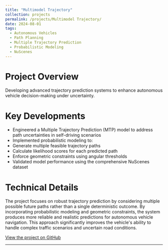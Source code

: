 ```yaml
---
title: "Multimodel Trajectory"
collection: projects
permalink: /projects/Multimodel Trajectory/
date: 2024-08-01
tags:
  - Autonomous Vehicles
  - Path Planning
  - Multiple Trajectory Prediction
  - Probabilistic Modeling
  - NuScenes
---
```



Project Overview
=================
Developing advanced trajectory prediction systems to enhance autonomous vehicle decision-making under uncertainty.

Key Developments
=================
- Engineered a Multiple Trajectory Prediction (MTP) model to address path uncertainties in self-driving scenarios
- Implemented probabilistic modeling to:
 - Generate multiple feasible trajectory paths
 - Calculate likelihood scores for each predicted path
 - Enforce geometric constraints using angular thresholds
- Validated model performance using the comprehensive NuScenes dataset

Technical Details
=================
The project focuses on robust trajectory prediction by considering multiple possible future paths rather than a single deterministic outcome. By incorporating probabilistic modeling and geometric constraints, the system produces more reliable and realistic predictions for autonomous vehicle navigation. This approach significantly improves the vehicle's ability to handle complex traffic scenarios and uncertain road conditions.

[View the project on GitHub](https://github.com/Iaryan-21/Multiplw-Trajectory-Generation)

------